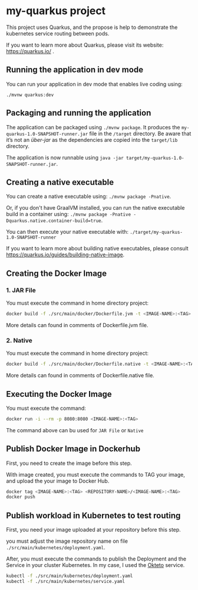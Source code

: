 # my-quarkus project

This project uses Quarkus, and the propose is help to demonstrate the kubernetes service routing between pods.

If you want to learn more about Quarkus, please visit its website: https://quarkus.io/ .

## Running the application in dev mode

You can run your application in dev mode that enables live coding using:
```
./mvnw quarkus:dev
```

## Packaging and running the application

The application can be packaged using `./mvnw package`.
It produces the `my-quarkus-1.0-SNAPSHOT-runner.jar` file in the `/target` directory.
Be aware that it’s not an _über-jar_ as the dependencies are copied into the `target/lib` directory.

The application is now runnable using `java -jar target/my-quarkus-1.0-SNAPSHOT-runner.jar`.

## Creating a native executable

You can create a native executable using: `./mvnw package -Pnative`.

Or, if you don't have GraalVM installed, you can run the native executable build in a container using: `./mvnw package -Pnative -Dquarkus.native.container-build=true`.

You can then execute your native executable with: `./target/my-quarkus-1.0-SNAPSHOT-runner`

If you want to learn more about building native executables, please consult https://quarkus.io/guides/building-native-image.

## Creating the Docker Image

### 1. JAR File

You must execute the command in home directory project: 

```sh
docker build -f ./src/main/docker/Dockerfile.jvm -t <IMAGE-NAME>:<TAG> . 
```
More details can found in comments of Dockerfile.jvm file.

### 2. Native 

You must execute the command in home directory project: 

```sh
docker build -f ./src/main/docker/Dockerfile.native -t <IMAGE-NAME>:<TAG> . 
```
More details can found in comments of Dockerfile.native file.

## Executing the Docker Image

You must execute the command:

```sh
docker run -i --rm -p 8080:8080 <IMAGE-NAME>:<TAG>
```

The command above can bu used for `JAR File` or `Native`

## Publish Docker Image in Dockerhub

First, you need to create the image before this step.

With image created, you must execute the commands to TAG your image, and upload the your image to Docker Hub.

```sh
docker tag <IMAGE-NAME>:<TAG> <REPOSITORY-NAME>/<IMAGE-NAME>:<TAG>
docker push
``` 
## Publish workload in Kubernetes to test routing

First, you need your image uploaded at your repository before this step.

you must adjust the image repository name on file `./src/main/kubernetes/deployment.yaml`.

After, you must execute the commands to publish the Deployment and the Service in your cluster Kubernetes. In my case, I used the [Okteto](https://okteto.com/) service.

```sh
kubectl -f ./src/main/kubernetes/deployment.yaml
kubectl -f ./src/main/kubernetes/service.yaml
```